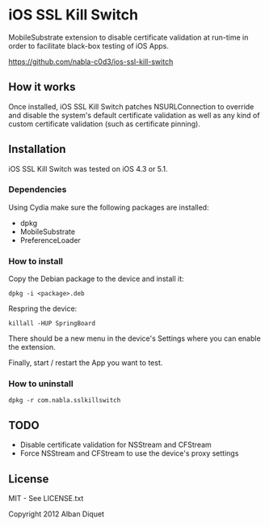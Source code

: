 iOS SSL Kill Switch
===================


MobileSubstrate extension to disable certificate validation at run-time in order 
to facilitate black-box testing of iOS Apps. 

https://github.com/nabla-c0d3/ios-ssl-kill-switch


How it works
------------

Once installed, iOS SSL Kill Switch patches NSURLConnection to override and disable the system's default certificate validation as well as any kind of custom certificate validation (such as certificate pinning).


Installation
------------

iOS SSL Kill Switch was tested on iOS 4.3 or 5.1.

### Dependencies

Using Cydia make sure the following packages are installed:
- dpkg
- MobileSubstrate
- PreferenceLoader

### How to install

Copy the Debian package to the device and install it:  

    dpkg -i <package>.deb

Respring the device:

    killall -HUP SpringBoard

There should be a new menu in the device's Settings where you can enable the extension.

Finally, start / restart the App you want to test.

### How to uninstall

    dpkg -r com.nabla.sslkillswitch


TODO
----

- Disable certificate validation for NSStream and CFStream
- Force NSStream and CFStream to use the device's proxy settings


License
-------

MIT - See LICENSE.txt

Copyright 2012 Alban Diquet